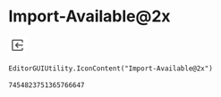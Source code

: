 # Import-Available@2x
![](/img/Import-Available@2x.png)

``` CSharp
EditorGUIUtility.IconContent("Import-Available@2x")
```
```
7454823751365766647
```
